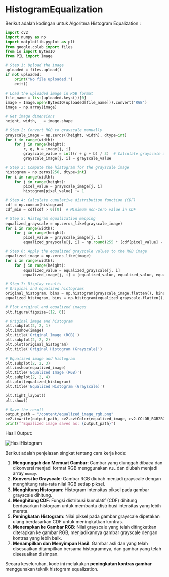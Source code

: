 # HistogramEqualization
Berikut adalah kodingan untuk Algoritma Histogram Equalization :
```python
import cv2
import numpy as np
import matplotlib.pyplot as plt
from google.colab import files
from io import BytesIO
from PIL import Image

# Step 1: Upload the image
uploaded = files.upload()
if not uploaded:
    print("No file uploaded.")
    exit()

# Load the uploaded image in RGB format
file_name = list(uploaded.keys())[0]
image = Image.open(BytesIO(uploaded[file_name])).convert('RGB')
image = np.array(image)

# Get image dimensions
height, width, _ = image.shape

# Step 2: Convert RGB to grayscale manually
grayscale_image = np.zeros((height, width), dtype=int)
for i in range(width):
    for j in range(height):
        r, g, b = image[j, i]
        grayscale_value = int((r + g + b) / 3)  # Calculate grayscale as average of RGB
        grayscale_image[j, i] = grayscale_value

# Step 3: Compute the histogram for the grayscale image
histogram = np.zeros(256, dtype=int)
for i in range(width):
    for j in range(height):
        pixel_value = grayscale_image[j, i]
        histogram[pixel_value] += 1

# Step 4: Calculate cumulative distribution function (CDF)
cdf = np.cumsum(histogram)
cdf_min = cdf[cdf > 0][0]  # Minimum non-zero value in CDF

# Step 5: Histogram equalization mapping
equalized_grayscale = np.zeros_like(grayscale_image)
for i in range(width):
    for j in range(height):
        pixel_value = grayscale_image[j, i]
        equalized_grayscale[j, i] = np.round(255 * (cdf[pixel_value] - cdf_min) / (height * width - cdf_min)).astype(np.uint8)

# Step 6: Apply the equalized grayscale values to the RGB image
equalized_image = np.zeros_like(image)
for i in range(width):
    for j in range(height):
        equalized_value = equalized_grayscale[j, i]
        equalized_image[j, i] = [equalized_value, equalized_value, equalized_value]  # Set RGB channels to equalized grayscale

# Step 7: Display results
# Original and equalized histograms
original_histogram, bins = np.histogram(grayscale_image.flatten(), bins=256, range=[0, 256])
equalized_histogram, bins = np.histogram(equalized_grayscale.flatten(), bins=256, range=[0, 256])

# Plot original and equalized images
plt.figure(figsize=(12, 6))

# Original image and histogram
plt.subplot(2, 2, 1)
plt.imshow(image)
plt.title('Original Image (RGB)')
plt.subplot(2, 2, 2)
plt.plot(original_histogram)
plt.title('Original Histogram (Grayscale)')

# Equalized image and histogram
plt.subplot(2, 2, 3)
plt.imshow(equalized_image)
plt.title('Equalized Image (RGB)')
plt.subplot(2, 2, 4)
plt.plot(equalized_histogram)
plt.title('Equalized Histogram (Grayscale)')

plt.tight_layout()
plt.show()

# Save the result
output_path = "/content/equalized_image_rgb.png"
cv2.imwrite(output_path, cv2.cvtColor(equalized_image, cv2.COLOR_RGB2BGR))
print(f"Equalized image saved as: {output_path}")

```
Hasil Output: 

![HasilHistogram](https://github.com/user-attachments/assets/384ea331-e8a0-4755-8cb8-f29b685bffdf)

Berikut adalah penjelasan singkat tentang cara kerja kode:

1. **Mengunggah dan Memuat Gambar**: Gambar yang diunggah dibaca dan dikonversi menjadi format RGB menggunakan `PIL` dan diubah menjadi array `numpy`.
2. **Konversi ke Grayscale**: Gambar RGB diubah menjadi grayscale dengan menghitung rata-rata nilai RGB setiap piksel.
3. **Menghitung Histogram**: Histogram intensitas piksel pada gambar grayscale dihitung.
4. **Menghitung CDF**: Fungsi distribusi kumulatif (CDF) dihitung berdasarkan histogram untuk membantu distribusi intensitas yang lebih merata.
5. **Peningkatan Histogram**: Nilai piksel pada gambar grayscale dipetakan ulang berdasarkan CDF untuk meningkatkan kontras.
6. **Menerapkan ke Gambar RGB**: Nilai grayscale yang telah ditingkatkan diterapkan ke gambar RGB, menjadikannya gambar grayscale dengan kontras yang lebih baik.
7. **Menampilkan dan Menyimpan Hasil**: Gambar asli dan yang telah disesuaikan ditampilkan bersama histogramnya, dan gambar yang telah disesuaikan disimpan.

Secara keseluruhan, kode ini melakukan **peningkatan kontras gambar** menggunakan teknik histogram equalization.
